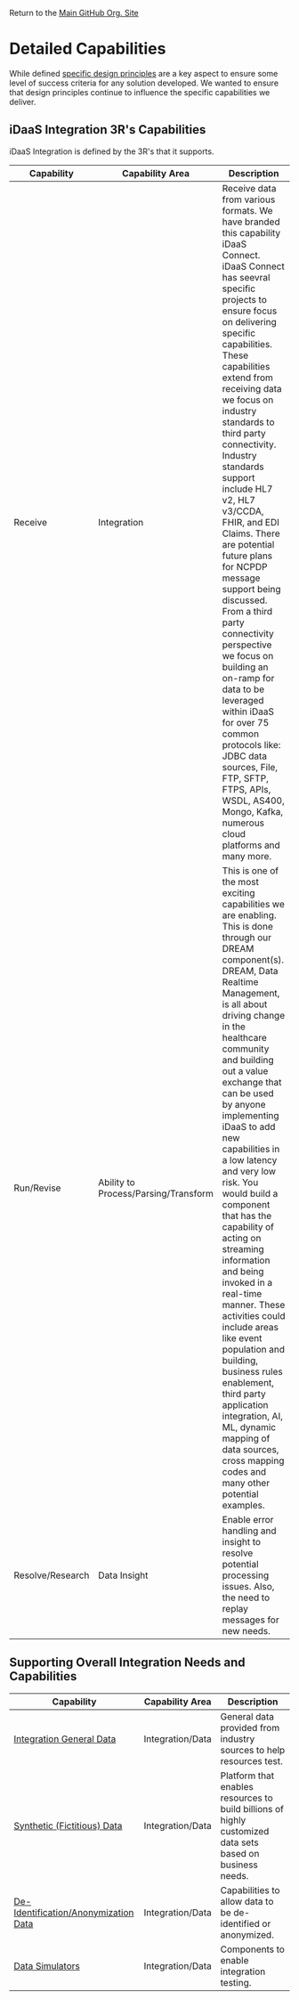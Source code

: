 Return to the <a href="https://github.com/Project-Herophilus" target="_blank">Main GitHub Org. Site</a>

# Detailed Capabilities

While defined <a href="https://github.com/Project-Herophilus/Project-Herophilus-Assets/blob/main/Platform-Content/Design/DesignPrinciples.md" target="_blank">specific design principles</a>
are a key aspect to ensure some level of success criteria for any solution developed. We wanted to ensure that design 
principles continue to influence the specific capabilities we deliver.

## iDaaS Integration 3R's Capabilities
iDaaS Integration is defined by the 3R's that it supports.

| Capability | Capability Area  | Description  |
|---|---|---|
| Receive | Integration | Receive data from various formats. We have branded this capability iDaaS Connect. iDaaS Connect has seevral specific projects to ensure focus on delivering specific capabilities. These capabilities extend from receiving data we focus on industry standards to third party connectivity. Industry standards support include HL7 v2, HL7 v3/CCDA, FHIR, and EDI Claims. There are potential future plans for NCPDP message support being discussed. From a third party connectivity perspective we focus on building an on-ramp for data to be leveraged within iDaaS for over 75 common protocols like: JDBC data sources, File, FTP, SFTP, FTPS, APIs, WSDL, AS400, Mongo, Kafka, numerous cloud platforms and many more. |
| Run/Revise | Ability to Process/Parsing/Transform| This is one of the most exciting capabilities we are enabling. This is done through our DREAM component(s). DREAM, Data Realtime Management, is all about driving change in the healthcare community and building out a value exchange that can be used by anyone implementing iDaaS to add new capabilities in a low latency and very low risk. You would build a component that has the capability of acting on streaming information and being invoked in a real-time manner. These activities could include areas like event population and building, business rules enablement, third party application integration, AI, ML, dynamic mapping of data sources, cross mapping codes and many other potential examples. |
| Resolve/Research| Data Insight| Enable error handling and insight to resolve potential processing issues. Also, the need to replay messages for new needs.| 

## Supporting Overall Integration Needs and Capabilities

| Capability | Capability Area  | Description  |
|---|---|---|
|<a href="https://github.com/Project-Herophilus/Project-Herophilus-Assets/tree/main/Testing/TestData" target="_blank">Integration General Data </a> | Integration/Data | General data provided from industry sources to help resources test. |
|<a href="https://github.com/Project-Herophilus/DataSynthesis" target="_blank">Synthetic (Fictitious) Data </a> | Integration/Data | Platform that enables resources to build billions of highly customized data sets based on business needs.  |
|<a href="https://github.com/Project-Herophilus/Defianz" target="_blank">De-Identification/Anonymization Data</a> | Integration/Data | Capabilities to allow data to be de-identified or anonymized.  |
|<a href="https://github.com/Project-Herophilus/iDaaS-DataSimulators" target="_blank">Data Simulators</a>| Integration/Data | Components to enable integration testing. |

